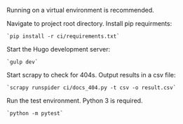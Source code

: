 Running on a virtual environment is recommended.

Navigate to project root directory. Install pip requirments:

    `pip install -r ci/requirements.txt`

Start the Hugo development server:

    `gulp dev`

Start scrapy to check for 404s. Output results in a csv file:

    `scrapy runspider ci/docs_404.py -t csv -o result.csv`

Run the test environment. Python 3 is required.

    `python -m pytest`


